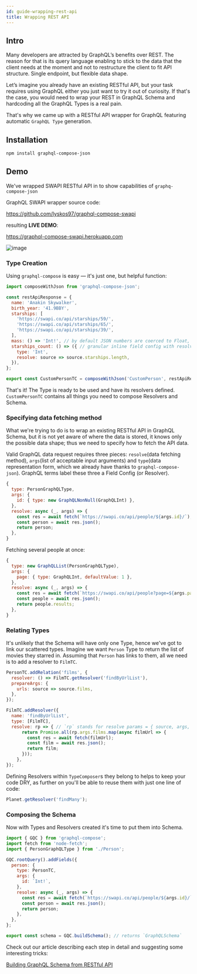 ```yaml
---
id: guide-wrapping-rest-api
title: Wrapping REST API
---
```


## Intro

Many developers are attracted by GraphQL’s benefits over REST. The reason for that is its query language enabling to stick to the data that the client needs at the moment and not to restructure the client to fit API structure. Single endpoint, but flexible data shape.

Let’s imagine you already have an existing RESTful API, but your task requires using GraphQL either you just want to try it out of curiosity. If that's the case, you would need to wrap your REST in GraphQL Schema and hardcoding all the GraphQL Types is a real pain.

That's why we came up with a RESTful API wrapper for GraphQL featuring automatic `GraphQL Type` generation.

## Installation

```bash
npm install graphql-compose-json
```

## Demo

We've wrapped SWAPI RESTful API in to show capabilities of `graphq-compose-json`

GraphQL SWAPI wrapper source code:

<https://github.com/lyskos97/graphql-compose-swapi>

resulting **LIVE DEMO**:

<https://graphql-compose-swapi.herokuapp.com>

![image](https://user-images.githubusercontent.com/23356069/39674612-45929618-5170-11e8-8b6b-c37117f9dffb.png)

### Type Creation

Using `graphql-compose` is easy — it's just one, but helpful function:

```js
import composeWithJson from 'graphql-compose-json';

const restApiResponse = {
  name: 'Anakin Skywalker',
  birth_year: '41.9BBY',
  starships: [
    'https://swapi.co/api/starships/59/',
    'https://swapi.co/api/starships/65/',
    'https://swapi.co/api/starships/39/',
  ],
  mass: () => 'Int!', // by default JSON numbers are coerced to Float, here we've set it to Integer
  starships_count: () => ({ // granular inline field config with resolve function
    type: 'Int',
    resolve: source => source.starships.length,
  }),
};

export const CustomPersonTC = composeWithJson('CustomPerson', restApiResponse);
```

That's it! The Type is ready to be used and have its resolvers defined. `CustomPersonTC` contains all things you need to compose Resolvers and Schema.

### Specifying data fetching method

What we're trying to do is to wrap an existing RESTful API in GraphQL Schema, but it is not yet aware of where the data is stored, it knows only the possible data shape; thus we need to specify how to fetch the API data.

Valid GraphQL data request requires three pieces: `resolve`(data fetching method), `args`(list of acceptable input arguments) and `type`(data representation form, which we already have thanks to `graphql-compose-json`). GraphQL terms label these three a Field Config (or Resolver).

```js
{
  type: PersonGraphQLType,
  args: {
    id: { type: new GraphQLNonNull(GraphQLInt) },
  },
  resolve: async (_, args) => {
    const res = await fetch(`https://swapi.co/api/people/${args.id}/`);
    const person = await res.json();
    return person;
  },
}
```

Fetching several people at once:

```js
{
  type: new GraphQLList(PersonGraphQLType),
  args: {
    page: { type: GraphQLInt, defaultValue: 1 },
  },
  resolve: async (_, args) => {
    const res = await fetch(`https://swapi.co/api/people?page=${args.page}`);
    const people = await res.json();
    return people.results;
  },
}
```

### Relating Types

It's unlikely that the Schema will have only one Type, hence we've got to link our scattered types. Imagine we want `Person` Type to return the list of movies they starred in. Assuming that `Person` has links to them, all we need is to add a resolver to `FilmTC`.

```js
PersonTC.addRelation('films', {
  resolver: () => FilmTC.getResolver('findByUrlList'),
  prepareArgs: {
    urls: source => source.films,
  },
});
```

```js
FilmTC.addResolver({
  name: 'findByUrlList',
  type: [FilmTC],
  resolve: rp => { // `rp` stands for resolve params = { source, args, context, info }
      return Promise.all(rp.args.films.map(async filmUrl => {
        const res = await fetch(filmUrl);
        const film = await res.json();
        return film;
      }));
    },
});
```

Defining Resolvers within `TypeComposer`s they belong to helps to keep your code DRY, as further on you'll be able to reuse them with just one line of code:

```js
Planet.getResolver('findMany');
```

### Composing the Schema

Now with Types and Resolvers created it's time to put them into Schema.

```js
import { GQC } from 'graphql-compose';
import fetch from 'node-fetch';
import { PersonGraphQLType } from './Person';

GQC.rootQuery().addFields({
  person: {
    type: PersonTC,
    args: {
      id: `Int!`,
    },
    resolve: async (_, args) => {
      const res = await fetch(`https://swapi.co/api/people/${args.id}/`);
      const person = await res.json();
      return person;
    },
  },
};

export const schema = GQC.buildSchema(); // returns `GraphQLSchema`
```

Check out our article describing each step in detail and suggesting some interesting tricks:

[Building GraphQL Schema from RESTful API](https://medium.com/@lyskos97/building-graphql-schema-from-rest-api-ee31ac12c57b)
